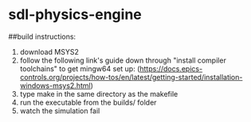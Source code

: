 # sdl-physics-engine

##build instructions:
1. download MSYS2
2. follow the following link's guide down through "install compiler toolchains" to get mingw64 set up: (https://docs.epics-controls.org/projects/how-tos/en/latest/getting-started/installation-windows-msys2.html) 
4. type make in the same directory as the makefile
5. run the executable from the builds/ folder
6. watch the simulation fail
